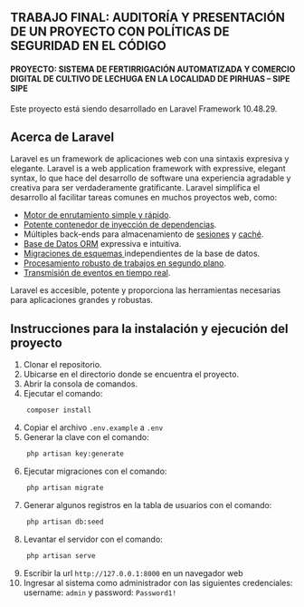 ## TRABAJO FINAL: AUDITORÍA Y PRESENTACIÓN DE UN PROYECTO CON POLÍTICAS DE SEGURIDAD EN EL CÓDIGO
#### PROYECTO: SISTEMA DE FERTIRRIGACIÓN AUTOMATIZADA Y COMERCIO DIGITAL DE CULTIVO DE LECHUGA EN LA LOCALIDAD DE PIRHUAS – SIPE SIPE

Este proyecto está siendo desarrollado en Laravel Framework 10.48.29.

## Acerca de Laravel

Laravel es un framework de aplicaciones web con una sintaxis expresiva y elegante. 
Laravel is a web application framework with expressive, elegant syntax, lo que hace del desarrollo de software una experiencia agradable y creativa para ser verdaderamente gratificante. Laravel simplifica el desarrollo al facilitar tareas comunes en muchos proyectos web, como:

- [Motor de enrutamiento simple y rápido](https://laravel.com/docs/routing).
- [Potente contenedor de inyección de dependencias](https://laravel.com/docs/container).
- Múltiples back-ends para almacenamiento de [sesiones](https://laravel.com/docs/session) y [caché](https://laravel.com/docs/cache).
- [Base de Datos ORM](https://laravel.com/docs/eloquent) expressiva e intuitiva.
- [Migraciones de esquemas ](https://laravel.com/docs/migrations) independientes de la base de datos.
- [Procesamiento robusto de trabajos en segundo plano](https://laravel.com/docs/queues).
- [Transmisión de eventos en tiempo real](https://laravel.com/docs/broadcasting).

Laravel es accesible, potente y proporciona las herramientas necesarias para aplicaciones grandes y robustas.

## Instrucciones para la instalación y ejecución del proyecto

1. Clonar el repositorio.
2. Ubicarse en el directorio donde se encuentra el proyecto.
2. Abrir la consola de comandos.
3. Ejecutar el comando:
```bash
    composer install
```
4. Copiar el archivo `.env.example` a `.env`
5. Generar la clave con el comando:
```bash
    php artisan key:generate
```
6. Ejecutar migraciones con el comando:
```bash
    php artisan migrate
```
7. Generar algunos registros en la tabla de usuarios con el comando:
```bash
    php artisan db:seed
```
8. Levantar el servidor con el comando:
```bash
    php artisan serve
```
9. Escribir la url `http://127.0.0.1:8000` en un navegador web
10. Ingresar al sistema como administrador con las siguientes credenciales: username: `admin` y password: `Password1!`
